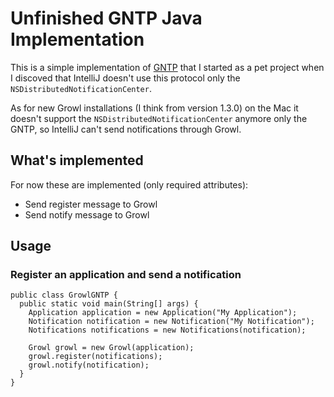 # Unfinished GNTP Java Implementation

This is a simple implementation of
[GNTP](http://growl.info/documentation/developer/gntp.php "Growl Notification
Transport Protocol") that I started as a pet project when I discoved that
IntelliJ doesn't use this protocol only the `NSDistributedNotificationCenter`. 

As for new Growl installations (I think from version 1.3.0) on the Mac it
doesn't support the `NSDistributedNotificationCenter` anymore only the GNTP, so
IntelliJ can't send notifications through Growl.

## What's implemented

For now these are implemented (only required attributes):

* Send register message to Growl
* Send notify message to Growl

## Usage

### Register an application and send a notification

	public class GrowlGNTP {
	  public static void main(String[] args) {
	    Application application = new Application("My Application");
	    Notification notification = new Notification("My Notification");
	    Notifications notifications = new Notifications(notification);

	    Growl growl = new Growl(application);
	    growl.register(notifications);
	    growl.notify(notification);
	  }
	}
